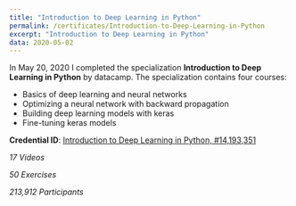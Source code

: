 ```yaml
---
title: "Introduction to Deep Learning in Python"
permalink: /certificates/Introduction-to-Deep-Learning-in-Python
excerpt: "Introduction to Deep Learning in Python"
data: 2020-05-02
---
```


In May 20, 2020 I completed the specialization **Introduction to Deep Learning in Python** by datacamp.
The specialization contains four courses:
* Basics of deep learning and neural networks
* Optimizing a neural network with backward propagation
* Building deep learning models with keras
* Fine-tuning keras models

**Credential ID**: [Introduction to Deep Learning in Python, #14,193,351](https://www.datacamp.com/statement-of-accomplishment/course/60d65cb5844222d7680b7ccb0e7d0a0aa9e40cda)

*17 Videos*

*50 Exercises*

*213,912 Participants*
